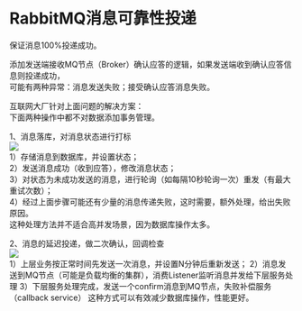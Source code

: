 # RabbitMQ消息可靠性投递

保证消息100%投递成功。

添加发送端接收MQ节点（Broker）确认应答的逻辑，如果发送端收到确认应答信息则投递成功，  
可能有两种异常：消息发送失败；接受确认应答消息失败。  

互联网大厂针对上面问题的解决方案：  
下面两种操作中都不对数据添加事务管理。

1、消息落库，对消息状态进行打标  
![](https://upload-images.jianshu.io/upload_images/426671-5af2da37ddcf30c0.png?imageMogr2/auto-orient/)  
1）存储消息到数据库，并设置状态；  
2）发送消息成功（收到应答），修改消息状态；  
3）对状态为未成功发送的消息，进行轮询（如每隔10秒轮询一次）重发（有最大重试次数）；  
4）经过上面步骤可能还有少量的消息传递失败，这时需要，额外处理，给出失败原因。  
这种处理方法并不适合高并发场景，因为数据库操作太多。  

2、消息的延迟投递，做二次确认，回调检查   
![](https://upload-images.jianshu.io/upload_images/426671-5d9cfdda2cf2fc84.png?imageMogr2/auto-orient/)  
1）上层业务按正常时间先发送一次消息，并设置N分钟后重新发送；
2）消息发送到MQ节点（可能是负载均衡的集群），消费Listener监听消息并发给下层服务处理
3）下层服务处理完成，发送一个confirm消息到MQ节点，失败补偿服务（callback service）
这种方式可以有效减少数据库操作，性能更好。